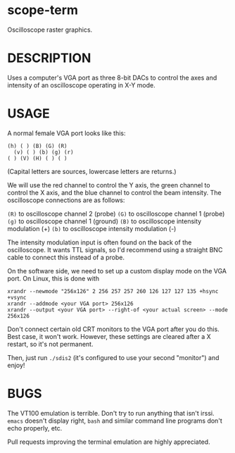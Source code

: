 # scope-term
Oscilloscope raster graphics.

# DESCRIPTION

Uses a computer's VGA port as three 8-bit DACs to control the axes and
intensity of an oscilloscope operating in X-Y mode.

# USAGE

A normal female VGA port looks like this:

    (h) ( ) (B) (G) (R)
      (v) ( ) (b) (g) (r)
    ( ) (V) (H) ( ) ( )

(Capital letters are sources, lowercase letters are returns.)

We will use the red channel to control the Y axis, the green channel
to control the X axis, and the blue channel to control the beam
intensity. The oscilloscope connections are as follows:

`(R)` to oscilloscope channel 2 (probe)
`(G)` to oscilloscope channel 1 (probe)
`(g)` to oscilloscope channel 1 (ground)
`(B)` to oscilloscope intensity modulation (+)
`(b)` to oscilloscope intensity modulation (-)

The intensity modulation input is often found on the back of the
oscilloscope. It wants TTL signals, so I'd recommend using a straight
BNC cable to connect this instead of a probe.

On the software side, we need to set up a custom display mode on the
VGA port. On Linux, this is done with

    xrandr --newmode "256x126" 2 256 257 257 260 126 127 127 135 +hsync +vsync
    xrandr --addmode <your VGA port> 256x126
    xrandr --output <your VGA port> --right-of <your actual screen> --mode 256x126

Don't connect certain old CRT monitors to the VGA port after you do
this. Best case, it won't work. However, these settings are cleared
after a X restart, so it's not permanent.

Then, just run `./sdis2` (it's configured to use your second
"monitor") and enjoy!

# BUGS

The VT100 emulation is terrible. Don't try to run anything that isn't
irssi. `emacs` doesn't display right, `bash` and similar command line
programs don't echo properly, etc.

Pull requests improving the terminal emulation are highly appreciated.

